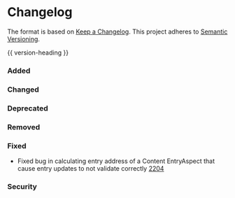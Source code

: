# Changelog
The format is based on [Keep a Changelog](https://keepachangelog.com/en/1.0.0/).
This project adheres to [Semantic Versioning](https://semver.org/spec/v2.0.0.html).

{{ version-heading }}

### Added

### Changed

### Deprecated

### Removed

### Fixed

- Fixed bug in calculating entry address of a Content EntryAspect that cause entry updates to not validate correctly [2204](https://github.com/holochain/holochain-rust/pull/2204)

### Security
